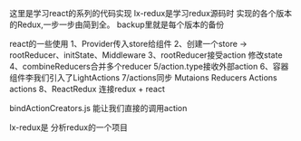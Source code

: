 
这里是学习react的系列的代码实现
lx-redux是学习redux源码时 实现的各个版本的Redux,一步一步由简到全。
backup里就是每个版本的备份

react的一些使用
1、Provider传入store给组件
2、创建一个store -> rootReducer、initState、Middleware
3、rootReducer接受action 修改state
4、combineReducers合并多个reducer
5/action.type接收外部action
6、容器组件李我们引入了LightActions
7/actions同步
Mutaions Reducers
Actions actions
8、ReactRedux 连接redux + react

bindActionCreators.js   能让我们直接的调用action

lx-redux是 分析redux的一个项目
